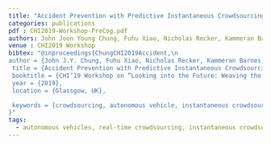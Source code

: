 ```yaml
---
title: "Accident Prevention with Predictive Instantaneous Crowdsourcing"
categories: publications
pdf : CHI2019-Workshop-PreCog.pdf
authors: John Joon Young Chung, Fuhu Xiao, Nicholas Recker, Kammeran Barnes, Nikola Banovic, Walter S. Lasecki
venue : CHI2019 Workshop
bibtex: "@inproceedings{ChungCHI2019Accident,\n
author = {John J.Y. Chung, Fuhu Xiao, Nicholas Recker, Kammeran Barnes, Nikola Banovic, and Walter S. Lasecki},
 title = {Accident Prevention with Predictive Instantaneous Crowdsourcing},
 booktitle = {CHI’19 Workshop on “Looking into the Future: Weaving the Threads of Vehicle Automation”},
 year = {2019},
 location = {Glassgow, UK},

 keywords = {crowdsourcing, autonomous vehicle, instantaneous crowdsourcing},
}" 
tags:
  - autonomous vehicles, real-time crowdsourcing, instantaneous crowdsourcing, prediction
---
```

